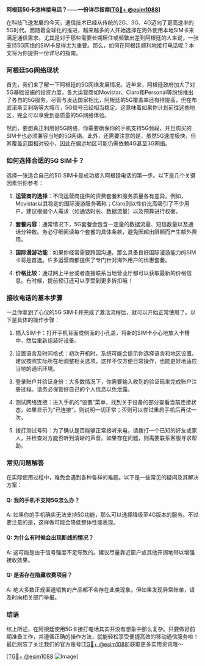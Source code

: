 **阿根廷5G卡怎样接电话？——一份详尽指南[[TG💪+ @esim1088](https://t.me/s/esim1088)]**

在科技飞速发展的今天，通信技术已经从传统的2G、3G、4G迈向了更高速率的5G时代。而随着全球化的推进，越来越多的人开始选择在海外使用本地SIM卡来满足通信需求。尤其是对于那些需要长期居住或频繁出差到阿根廷的人来说，一张支持5G网络的SIM卡显得尤为重要。那么，如何在阿根廷顺利地接打电话呢？本文将为你提供一份详尽的指南。

### 阿根廷5G网络现状

首先，我们来了解一下阿根廷的5G网络发展情况。近年来，阿根廷政府加大了对5G基础设施的投资力度，各大运营商如Movistar、Claro和Personal等纷纷推出了各自的5G服务。尽管与发达国家相比，阿根廷的5G覆盖率还有待提高，但在布宜诺斯艾利斯等大城市，5G信号已经相当稳定。这意味着如果你计划前往这些地区，完全可以享受到高质量的5G网络体验。

然而，要想真正利用好5G网络，你需要确保你的手机支持5G频段，并且购买的SIM卡也必须兼容当地的5G网络。此外，还需要注意的是，虽然5G速度极快，但其覆盖范围相对较小，因此在偏远地区可能仍需依赖4G甚至3G网络。

### 如何选择合适的5G SIM卡？

选择一张适合自己的5G SIM卡是成功接入阿根廷电话的第一步。以下是几个关键因素供你参考：

1. **运营商的选择**：不同运营商提供的资费套餐和服务质量各有差异。例如，Movistar以其稳定的国际漫游服务著称；Claro则以性价比高吸引了不少用户。建议根据个人需求（如通话时长、数据流量）以及预算进行权衡。
   
2. **套餐内容**：通常情况下，5G套餐会包含一定量的数据流量、短信数量以及通话分钟数。务必仔细阅读每个套餐的具体条款，避免因超出限额而产生额外费用。

3. **国际漫游功能**：如果你经常需要跨国沟通，那么具备良好国际漫游能力的SIM卡将是首选。许多运营商都提供了专门针对海外用户的优惠套餐。

4. **价格比较**：通过网上平台或者直接联系当地营业厅都可以获取最新的价格信息。有时候，提前预订还可以享受到更多折扣哦！

### 接收电话的基本步骤

一旦你拿到了心仪的5G SIM卡并完成了激活流程后，就可以开始正常使用了。以下是具体的操作步骤：

1. 插入SIM卡：打开手机背面或侧面的小孔盖，将新的SIM卡小心地放入卡槽中，然后重新组装好设备。

2. 设置语言及时间格式：初次开机时，系统可能会提示你选择语言和地区设置。建议按照实际所在地调整相关选项，这样不仅方便日常操作，也能更好地适应当地的通讯环境。

3. 登录账户并验证身份：大多数情况下，你需要输入收到的验证码来完成账户注册过程。请务必保管好自己的个人信息以免泄露。

4. 测试网络连接：进入手机的“设置”菜单，找到关于设备的部分查看当前连接状态。如果显示为“已连接”，则说明一切正常；否则可以尝试重启手机后再试一次。

5. 拨打测试号码：为了确认是否能够正常接听来电，请拨打一个已知的好友或家人，并检查对方能否听到清晰的声音。如果存在问题，则需要联系客服寻求帮助。

### 常见问题解答

在实际使用过程中，难免会遇到各种各样的难题。以下是一些常见的疑问及其解决方案：

#### Q: 我的手机不支持5G怎么办？
A: 如果你的手机确实无法支持5G功能，那么可以选择降级至4G版本的服务。不过要注意的是，这样做可能会降低整体性能表现。

#### Q: 为什么有时候会出现断线的情况？
A: 这可能是由于信号强度不足导致的。建议尽量靠近窗户或其他开阔地带以增强接收效果。

#### Q: 是否存在隐藏收费项目？
A: 绝大多数正规渠道销售的产品都不会存在此类现象。但如果发现异常账单，请及时向相关部门举报。

### 结语

综上所述，在阿根廷使用5G卡接打电话其实并没有想象中那么复杂。只要做好前期准备工作，并遵循正确的操作方法，就能轻松享受便捷高效的移动通信服务啦！最后别忘了关注我们的官方账号[[TG💪+ @esim1088](https://t.me/s/esim1088)]获取更多实用资讯哦～

[[TG💪+ @esim1088](https://t.me/s/esim1088) ![Image](https://i.postimg.cc/4NQfJmqS/Snipaste-2025-05-13-00-14-12.png)]